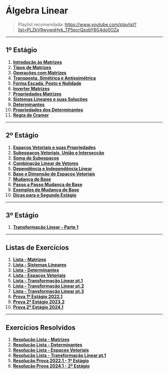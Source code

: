 # Álgebra Linear

> Playlist recomendada: https://www.youtube.com/playlist?list=PLZkV9wywqHyk_TP5pcrQsobY8G4do0OZa

---
## 1º Estágio

1. **[Introdução às Matrizes](teoria/introducaoMatrizes.md)**
2. **[Tipos de Matrizes](teoria/tiposMatrizes.md)**
3. **[Operações com Matrizes](teoria/operacoesMatrizes.md)**
4. **[Transposta, Simétrica e Antissimétrica](teoria/transpostaSimetricaAntissimetrica.md)**
5. **[Forma Escada, Posto e Nulidade](teoria/formaEscadaPostoNulidade.md)**
6. **[Inverter Matrizes](listas/matrizes_inversas.pdf)**
7. **[Propriedades Matrizes](teoria/propriedadesMatrizes.pdf)**
8. **[Sistemas Lineares e suas Soluções](teoria/SistemasLineares.pdf)**
9. **[Determinantes](teoria/Determinantes.pdf)**
10. **[Propriedades dos Determinantes](teoria/PropriedadeDeterminantes.md)**
11. **[Regra de Cramer](teoria/RegradeCramer.pdf)**

---
## 2º Estágio

1. **[Espaços Vetoriais e suas Propriedades](teoria/espacosVetoriais.pdf)**
2. **[Subespaços Vetoriais, União e Intersecção](teoria/Subespaços_Uniao_Interseccao.pdf)**
3. **[Soma de Subespaços](teoria/somaDeSubespaços.pdf)**
4. **[Combinação Linear de Vetores](teoria/CombinacaoLinearVetores.pdf)**
5. **[Dependência e Independência Linear](teoria/DependenciaIndependenciaLinear.pdf)**
6. **[Base e Dimensão de Espaços Vetoriais](teoria/BaseDimensao.pdf)**
7. **[Mudança de Base](teoria/aula-6-Mudanc%CC%A7a%20de%20base.pdf)**
8. **[Passo a Passo Mudança de Base](teoria/PassosMudarBase.md)**
9. **[Exemplos de Mudança de Base](teoria/exemplos_muda_base.pdf)**
10. **[Dicas para o Segundo Estágio](teoria/dicasSegundoEst.md)**

---
## 3º Estágio

1. **[Transformação Linear - Parte 1](teoria/dicasProvaTerceiroEstagio.md)**

---
## Listas de Exercícios

1. **[Lista - Matrizes](listas/linear1.pdf)**
2. **[Lista - Sistemas Lineares](listas/linear2.pdf)**
3. **[Lista - Determinantes](listas/linear3.pdf)**
4. **[Lista - Espaços Vetoriais](listas/linear4.pdf)**
5. **[Lista - Transformação Linear pt.1](listas/listaTransformacaoLinear.pdf)**
6. **[Lista - Transformação Linear pt.2](listas/listaTransformacaoLinearPt2.pdf)**
7. **[Lista - Transformação Linear pt.3](listas/listaTransformacaoLinearPt3.pdf)**
8. **[Prova 1º Estágio 2022.1](listas/2022_1Tarde.pdf)**
9. **[Prova 2º Estágio 2023.2](resolucoes/ResolucaoEspacoVetorial/imgs/IMG_20240831_163709_812.jpg)**
10. **[Prova 2º Estágio 2024.1](teoria/IMG_20240903_135151_737.jpg)**

---
## Exercícios Resolvidos

1. **[Resolução Lista - Matrizes](resolucoes/ResolucaoLista01/README.md)**
2. **[Resolução Lista - Determinantes](resolucoes/ResolucaoLista03/README.md)**
3. **[Resolução Lista - Espaços Vetoriais](resolucoes/ResolucaoEspacoVetorial/resolucaoGPT.md)**
4. **[Resolução Lista - Transformação Linear pt.1](resolucoes/ResolucaoListaTransformacaoLinearPt1/README.md)**
5. **[Resolução Prova 2022.1 - 1º Estágio](resolucoes/ResolucaoProva2022_1/README.md)**
6. **[Resolução Prova 2024.1 - 2º Estágio](resolucoes/Resolucao20241/resolucao.md)**
